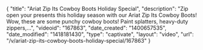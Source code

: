 {
    "title": "Ariat Zip Its Cowboy Boots Holiday Special",
    "description": "Zip open your presents this holiday season with our Ariat Zip Its Cowboy Boots! Wow, these are some punchy cowboy boots! Paint splatters, heavy-duty zippers,...",
    "videoid": "167863",
    "date_created": "1400657535",
    "date_modified": "1418181430",
    "type": "captivate",
    "layout": "video",
    "url": "\/v\/ariat-zip-its-cowboy-boots-holiday-special\/167863"
}